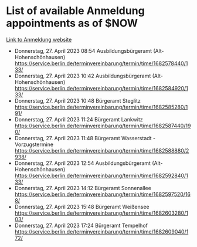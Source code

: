 # List of available Anmeldung appointments as of $NOW
[Link to Anmeldung website](https://service.berlin.de/terminvereinbarung/termin/tag.php?termin=1&anliegen[]=120686&dienstleisterlist=122210,122217,327316,122219,327312,122227,327314,122231,327346,122243,327348,122254,122252,329742,122260,329745,122262,329748,122271,327278,122273,327274,122277,327276,330436,122280,327294,122282,327290,122284,327292,122291,327270,122285,327266,122286,327264,122296,327268,150230,329760,122297,327286,122294,327284,122312,329763,122314,329775,122304,327330,122311,327334,122309,327332,317869,122281,327352,122279,329772,122283,122276,327324,122274,327326,122267,329766,122246,327318,122251,327320,122257,327322,122208,327298,122226,327300&herkunft=http%3A%2F%2Fservice.berlin.de%2Fdienstleistung%2F120686%2F)
- Donnerstag, 27. April 2023 08:54 Ausbildungsbürgeramt (Alt- Hohenschönhausen) https://service.berlin.de/terminvereinbarung/termin/time/1682578440/133/
- Donnerstag, 27. April 2023 10:42 Ausbildungsbürgeramt (Alt- Hohenschönhausen) https://service.berlin.de/terminvereinbarung/termin/time/1682584920/133/
- Donnerstag, 27. April 2023 10:48 Bürgeramt Steglitz https://service.berlin.de/terminvereinbarung/termin/time/1682585280/191/
- Donnerstag, 27. April 2023 11:24 Bürgeramt Lankwitz https://service.berlin.de/terminvereinbarung/termin/time/1682587440/190/
- Donnerstag, 27. April 2023 11:48 Bürgeramt Wasserstadt - Vorzugstermine https://service.berlin.de/terminvereinbarung/termin/time/1682588880/2938/
- Donnerstag, 27. April 2023 12:54 Ausbildungsbürgeramt (Alt- Hohenschönhausen) https://service.berlin.de/terminvereinbarung/termin/time/1682592840/133/
- Donnerstag, 27. April 2023 14:12 Bürgeramt Sonnenallee https://service.berlin.de/terminvereinbarung/termin/time/1682597520/168/
- Donnerstag, 27. April 2023 15:48 Bürgeramt Weißensee https://service.berlin.de/terminvereinbarung/termin/time/1682603280/103/
- Donnerstag, 27. April 2023 17:24 Bürgeramt Tempelhof https://service.berlin.de/terminvereinbarung/termin/time/1682609040/172/
